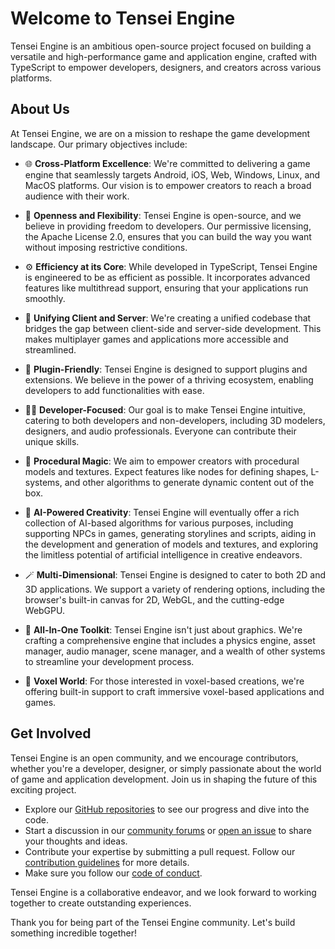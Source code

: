 # Welcome to Tensei Engine

Tensei Engine is an ambitious open-source project focused on building a versatile and high-performance game and application engine, crafted with TypeScript to empower developers, designers, and creators across various platforms.

## About Us

At Tensei Engine, we are on a mission to reshape the game development landscape. Our primary objectives include:

- 🌐 **Cross-Platform Excellence**: We're committed to delivering a game engine that seamlessly targets Android, iOS, Web, Windows, Linux, and MacOS platforms. Our vision is to empower creators to reach a broad audience with their work.

- 🌈 **Openness and Flexibility**: Tensei Engine is open-source, and we believe in providing freedom to developers. Our permissive licensing, the Apache License 2.0, ensures that you can build the way you want without imposing restrictive conditions.

- ⚙️ **Efficiency at its Core**: While developed in TypeScript, Tensei Engine is engineered to be as efficient as possible. It incorporates advanced features like multithread support, ensuring that your applications run smoothly.

- 🔗 **Unifying Client and Server**: We're creating a unified codebase that bridges the gap between client-side and server-side development. This makes multiplayer games and applications more accessible and streamlined.

- 🧩 **Plugin-Friendly**: Tensei Engine is designed to support plugins and extensions. We believe in the power of a thriving ecosystem, enabling developers to add functionalities with ease.

- 👩‍💻 **Developer-Focused**: Our goal is to make Tensei Engine intuitive, catering to both developers and non-developers, including 3D modelers, designers, and audio professionals. Everyone can contribute their unique skills.

- 🧙 **Procedural Magic**: We aim to empower creators with procedural models and textures. Expect features like nodes for defining shapes, L-systems, and other algorithms to generate dynamic content out of the box.

- 🤖 **AI-Powered Creativity**: Tensei Engine will eventually offer a rich collection of AI-based algorithms for various purposes, including supporting NPCs in games, generating storylines and scripts, aiding in the development and generation of models and textures, and exploring the limitless potential of artificial intelligence in creative endeavors.

- 🪄 **Multi-Dimensional**: Tensei Engine is designed to cater to both 2D and 3D applications. We support a variety of rendering options, including the browser's built-in canvas for 2D, WebGL, and the cutting-edge WebGPU.

- 🧰 **All-In-One Toolkit**: Tensei Engine isn't just about graphics. We're crafting a comprehensive engine that includes a physics engine, asset manager, audio manager, scene manager, and a wealth of other systems to streamline your development process.

- 🌌 **Voxel World**: For those interested in voxel-based creations, we're offering built-in support to craft immersive voxel-based applications and games.

## Get Involved

Tensei Engine is an open community, and we encourage contributors, whether you're a developer, designer, or simply passionate about the world of game and application development. Join us in shaping the future of this exciting project.

- Explore our [GitHub repositories](https://github.com/tensei-engine) to see our progress and dive into the code.
- Start a discussion in our [community forums](https://github.com/tensei-engine/.github/discussions) or [open an issue](https://github.com/tensei-engine/.github/issues) to share your thoughts and ideas.
- Contribute your expertise by submitting a pull request. Follow our [contribution guidelines](https://github.com/tensei-engine/.github/blob/main/CONTRIBUTING.md) for more details.
- Make sure you follow our [code of conduct](https://github.com/tensei-engine/.github/blob/main/CODE_OF_CONDUCT.md).

Tensei Engine is a collaborative endeavor, and we look forward to working together to create outstanding experiences.

Thank you for being part of the Tensei Engine community. Let's build something incredible together!
